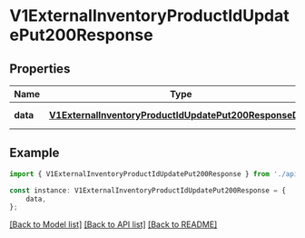 # V1ExternalInventoryProductIdUpdatePut200Response


## Properties

Name | Type | Description | Notes
------------ | ------------- | ------------- | -------------
**data** | [**V1ExternalInventoryProductIdUpdatePut200ResponseData**](V1ExternalInventoryProductIdUpdatePut200ResponseData.md) |  | [default to undefined]

## Example

```typescript
import { V1ExternalInventoryProductIdUpdatePut200Response } from './api';

const instance: V1ExternalInventoryProductIdUpdatePut200Response = {
    data,
};
```

[[Back to Model list]](../README.md#documentation-for-models) [[Back to API list]](../README.md#documentation-for-api-endpoints) [[Back to README]](../README.md)
